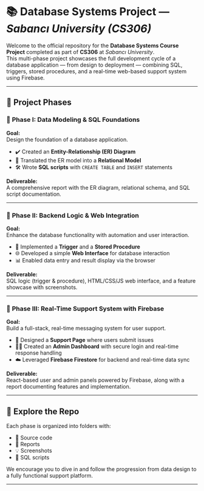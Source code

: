 # 📚 Database Systems Project — *Sabancı University (CS306)*

Welcome to the official repository for the **Database Systems Course Project** completed as part of **CS306** at *Sabancı University*.  
This multi-phase project showcases the full development cycle of a database application — from design to deployment — combining SQL, triggers, stored procedures, and a real-time web-based support system using Firebase.

---

## 📁 Project Phases

### 🔹 **Phase I: Data Modeling & SQL Foundations**
**Goal:**  
Design the foundation of a database application.

- ✔️ Created an **Entity-Relationship (ER) Diagram**
- 🔁 Translated the ER model into a **Relational Model**
- 🛠️ Wrote **SQL scripts** with `CREATE TABLE` and `INSERT` statements

**Deliverable:**  
A comprehensive report with the ER diagram, relational schema, and SQL script documentation.

---

### 🔹 **Phase II: Backend Logic & Web Integration**
**Goal:**  
Enhance the database functionality with automation and user interaction.

- 🔄 Implemented a **Trigger** and a **Stored Procedure**
- 🌐 Developed a simple **Web Interface** for database interaction
- 📊 Enabled data entry and result display via the browser

**Deliverable:**  
SQL logic (trigger & procedure), HTML/CSS/JS web interface, and a feature showcase with screenshots.

---

### 🔹 **Phase III: Real-Time Support System with Firebase**
**Goal:**  
Build a full-stack, real-time messaging system for user support.

- 💬 Designed a **Support Page** where users submit issues
- 🧑‍💼 Created an **Admin Dashboard** with secure login and real-time response handling
- ☁️ Leveraged **Firebase Firestore** for backend and real-time data sync

**Deliverable:**  
React-based user and admin panels powered by Firebase, along with a report documenting features and implementation.

---

## 🧭 Explore the Repo

Each phase is organized into folders with:
- 📄 Source code  
- 📑 Reports  
- 💡 Screenshots  
- 🧪 SQL scripts  

We encourage you to dive in and follow the progression from data design to a fully functional support platform.

---
